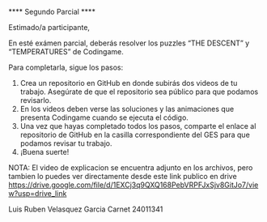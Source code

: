 **** Segundo Parcial ****

Estimado/a participante,

En esté exámen parcial, deberás resolver los puzzles “THE DESCENT” y
“TEMPERATURES” de Codingame.

Para completarla, sigue los pasos:
1. Crea un repositorio en GitHub en donde subirás dos videos de tu trabajo.
Asegúrate de que el repositorio sea público para que podamos revisarlo.
2. En los videos deben verse las soluciones y las animaciones que presenta
Codingame cuando se ejecuta el código.
3. Una vez que hayas completado todos los pasos, comparte el enlace al
repositorio de GitHub en la casilla correspondiente del GES para que
podamos revisar tu trabajo.
4. ¡Buena suerte!


NOTA: El video de explicacion se encuentra adjunto en los archivos, pero tambien lo puedes ver directamente desde este link publico en drive https://drive.google.com/file/d/1EXCj3q9QXQ168PebVRPFJxSjv8GitJo7/view?usp=drive_link


Luis Ruben Velasquez Garcia
Carnet 24011341
